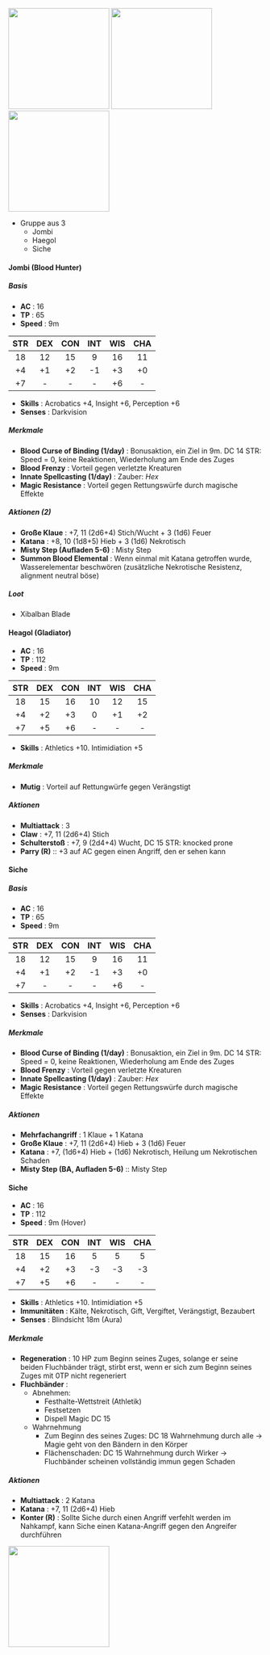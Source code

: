 <img src="https://i.pinimg.com/736x/10/7c/9d/107c9da274b33d3f6b75f31eb1a8659c.jpg" height=200> <img src="https://i.pinimg.com/736x/4c/10/f9/4c10f9a9ce2bb1172139572be3c91b6f.jpg" height=200> <img src="https://i.pinimg.com/736x/dc/92/60/dc9260e99484cf5290682ba0a2b006b6.jpg" height=200>

- Gruppe aus 3
  - Jombi
  - Haegol
  - Siche
 
#### Jombi (Blood Hunter)
##### Basis
- **AC** : 16
- **TP** : 65
- **Speed** : 9m

|STR|DEX|CON|INT|WIS|CHA|
|:-:|:-:|:-:|:-:|:-:|:-:|
| 18| 12| 15| 9 | 16| 11|
| +4| +1| +2| -1| +3| +0|
| +7| - | - | - | +6| - |

- **Skills** : Acrobatics +4, Insight +6, Perception +6
- **Senses** : Darkvision

##### Merkmale
- **Blood Curse of Binding (1/day)** : Bonusaktion, ein Ziel in 9m. DC 14 STR: Speed = 0, keine Reaktionen, Wiederholung am Ende des Zuges
- **Blood Frenzy** : Vorteil gegen verletzte Kreaturen
- **Innate Spellcasting (1/day)** : Zauber: *Hex*
- **Magic Resistance** : Vorteil gegen Rettungswürfe durch magische Effekte

##### Aktionen (2)
- **Große Klaue** : +7, 11 (2d6+4) Stich/Wucht + 3 (1d6) Feuer
- **Katana** : +8, 10 (1d8+5) Hieb + 3 (1d6) Nekrotisch
- **Misty Step (Aufladen 5-6)** : Misty Step
- **Summon Blood Elemental** : Wenn einmal mit Katana getroffen wurde, Wasserelementar beschwören (zusätzliche Nekrotische Resistenz, alignment neutral böse)

##### Loot
- Xibalban Blade


#### Heagol (Gladiator)
- **AC** : 16
- **TP** : 112
- **Speed** : 9m

|STR|DEX|CON|INT|WIS|CHA|
|:-:|:-:|:-:|:-:|:-:|:-:|
| 18| 15| 16| 10| 12| 15|
| +4| +2| +3| 0 | +1| +2|
| +7| +5| +6| - | - | - |

- **Skills** : Athletics +10. Intimidiation +5

##### Merkmale
- **Mutig** : Vorteil auf Rettungwürfe gegen Verängstigt

##### Aktionen
- **Multiattack** : 3
- **Claw** : +7, 11 (2d6+4) Stich
- **Schulterstoß** : +7, 9 (2d4+4) Wucht, DC 15 STR: knocked prone
- **Parry (R)** :: +3 auf AC gegen einen Angriff, den er sehen kann


#### Siche
##### Basis
- **AC** : 16
- **TP** : 65
- **Speed** : 9m

|STR|DEX|CON|INT|WIS|CHA|
|:-:|:-:|:-:|:-:|:-:|:-:|
| 18| 12| 15| 9 | 16| 11|
| +4| +1| +2| -1| +3| +0|
| +7| - | - | - | +6| - |

- **Skills** : Acrobatics +4, Insight +6, Perception +6
- **Senses** : Darkvision

##### Merkmale
- **Blood Curse of Binding (1/day)** : Bonusaktion, ein Ziel in 9m. DC 14 STR: Speed = 0, keine Reaktionen, Wiederholung am Ende des Zuges
- **Blood Frenzy** : Vorteil gegen verletzte Kreaturen
- **Innate Spellcasting (1/day)** : Zauber: *Hex*
- **Magic Resistance** : Vorteil gegen Rettungswürfe durch magische Effekte

##### Aktionen
- **Mehrfachangriff** : 1 Klaue + 1 Katana
- **Große Klaue** : +7, 11 (2d6+4) Hieb + 3 (1d6) Feuer
- **Katana** : +7, (1d6+4) Hieb + (1d6) Nekrotisch, Heilung um Nekrotischen Schaden
- **Misty Step (BA, Aufladen 5-6)** :: Misty Step

#### Siche
- **AC** : 16
- **TP** : 112
- **Speed** : 9m (Hover)

|STR|DEX|CON|INT|WIS|CHA|
|:-:|:-:|:-:|:-:|:-:|:-:|
| 18| 15| 16| 5 | 5 | 5 |
| +4| +2| +3| -3| -3| -3|
| +7| +5| +6| - | - | - |

- **Skills** : Athletics +10. Intimidiation +5
- **Immunitäten** : Kälte, Nekrotisch, Gift, Vergiftet, Verängstigt, Bezaubert
- **Senses** : Blindsicht 18m (Aura)

##### Merkmale
- **Regeneration** : 10 HP zum Beginn seines Zuges, solange er seine beiden Fluchbänder trägt, stirbt erst, wenn er sich zum Beginn seines Zuges mit 0TP nicht regeneriert
- **Fluchbänder** :
  - Abnehmen:
    - Festhalte-Wettstreit (Athletik)
    - Festsetzen
    - Dispell Magic DC 15
  - Wahrnehmung
    - Zum Beginn des seines Zuges: DC 18 Wahrnehmung durch alle -> Magie geht von den Bändern in den Körper
    - Flächenschaden: DC 15 Wahrnehmung durch Wirker -> Fluchbänder scheinen vollständig immun gegen Schaden

##### Aktionen
- **Multiattack** : 2 Katana
- **Katana** : +7, 11 (2d6+4) Hieb
- **Konter (R)** : Sollte Siche durch einen Angriff verfehlt werden im Nahkampf, kann Siche einen Katana-Angriff gegen den Angreifer durchführen

<img src="https://content.encounterkit.com/cdn-cgi/image/width=1920,quality=75,format=auto/https://content.encounterkit.com/map/preview/27384063a31c5a573cbfdab5df52c5da.webp" height=200px>
